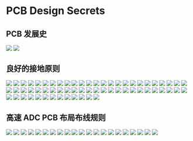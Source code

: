 
# PCB Design Secrets

## PCB 发展史

![](pic/Snipaste_2022-08-19_09-28-28.png)
![](pic/Snipaste_2022-08-19_09-30-13.png)

## 良好的接地原则

![](pic/Snipaste_2022-08-19_09-31-59.png)
![](pic/Snipaste_2022-08-19_09-33-33.png)
![](pic/Snipaste_2022-08-19_09-34-59.png)
![](pic/Snipaste_2022-08-19_09-36-22.png)
![](pic/Snipaste_2022-08-19_09-37-28.png)
![](pic/Snipaste_2022-08-19_09-39-35.png)
![](pic/Snipaste_2022-08-19_09-40-35.png)
![](pic/Snipaste_2022-08-19_09-41-07.png)
![](pic/Snipaste_2022-08-19_09-42-06.png)
![](pic/Snipaste_2022-08-19_09-42-48.png)
![](pic/Snipaste_2022-08-19_09-43-37.png)
![](pic/Snipaste_2022-08-19_09-45-06.png)
![](pic/Snipaste_2022-08-19_09-45-42.png)
![](pic/Snipaste_2022-08-19_09-46-40.png)
![](pic/Snipaste_2022-08-19_09-47-00.png)
![](pic/Snipaste_2022-08-19_09-47-51.png)
![](pic/Snipaste_2022-08-19_09-48-28.png)
![](pic/Snipaste_2022-08-19_09-48-56.png)
![](pic/Snipaste_2022-08-19_09-49-40.png)
![](pic/Snipaste_2022-08-19_09-50-56.png)
![](pic/Snipaste_2022-08-19_09-51-40.png)
![](pic/Snipaste_2022-08-19_09-52-06.png)
![](pic/Snipaste_2022-08-19_09-54-10.png)
![](pic/Snipaste_2022-08-19_09-55-11.png)
![](pic/Snipaste_2022-08-19_09-55-42.png)
![](pic/Snipaste_2022-08-19_09-55-56.png)
![](pic/Snipaste_2022-08-19_09-57-55.png)
![](pic/Snipaste_2022-08-19_09-58-16.png)
![](pic/Snipaste_2022-08-19_09-58-38.png)
![](pic/Snipaste_2022-08-19_09-59-11.png)
![](pic/Snipaste_2022-08-19_10-00-36.png)
![](pic/Snipaste_2022-08-19_10-00-51.png)
![](pic/Snipaste_2022-08-19_10-01-27.png)
![](pic/Snipaste_2022-08-19_10-02-27.png)
![](pic/Snipaste_2022-08-19_10-03-26.png)
![](pic/Snipaste_2022-08-19_10-04-06.png)
![](pic/Snipaste_2022-08-19_10-04-25.png)
![](pic/Snipaste_2022-08-19_10-05-00.png)
![](pic/Snipaste_2022-08-19_10-05-58.png)
![](pic/Snipaste_2022-08-19_10-06-12.png)
![](pic/Snipaste_2022-08-19_10-06-36.png)
![](pic/Snipaste_2022-08-19_10-11-11.png)
![](pic/Snipaste_2022-08-19_10-11-34.png)
![](pic/Snipaste_2022-08-19_10-12-52.png)
![](pic/Snipaste_2022-08-19_10-13-08.png)
![](pic/Snipaste_2022-08-19_10-14-14.png)
![](pic/Snipaste_2022-08-19_10-15-35.png)
![](pic/Snipaste_2022-08-19_10-16-31.png)
![](pic/Snipaste_2022-08-19_10-16-54.png)
![](pic/Snipaste_2022-08-19_10-17-23.png)
![](pic/Snipaste_2022-08-19_10-17-56.png)
![](pic/Snipaste_2022-08-19_10-18-10.png)
![](pic/Snipaste_2022-08-19_10-18-58.png)
![](pic/Snipaste_2022-08-19_10-19-16.png)
![](pic/Snipaste_2022-08-19_10-19-49.png)
![](pic/Snipaste_2022-08-19_10-20-32.png)
![](pic/Snipaste_2022-08-19_10-20-48.png)
![](pic/Snipaste_2022-08-19_10-21-35.png)
![](pic/Snipaste_2022-08-19_10-22-08.png)
![](pic/Snipaste_2022-08-19_10-22-22.png)
![](pic/Snipaste_2022-08-19_10-23-44.png)
![](pic/Snipaste_2022-08-19_10-24-52.png)
![](pic/Snipaste_2022-08-19_10-24-59.png)

## 高速 ADC PCB 布局布线规则

![](pic/Snipaste_2022-08-19_10-27-10.png)
![](pic/Snipaste_2022-08-19_10-27-28.png)
![](pic/Snipaste_2022-08-19_10-27-35.png)
![](pic/Snipaste_2022-08-19_10-28-44.png)
![](pic/Snipaste_2022-08-19_10-29-23.png)
![](pic/Snipaste_2022-08-19_10-29-33.png)
![](pic/Snipaste_2022-08-19_10-30-31.png)
![](pic/Snipaste_2022-08-19_10-30-38.png)
![](pic/Snipaste_2022-08-19_10-30-57.png)
![](pic/Snipaste_2022-08-19_10-31-15.png)
![](pic/Snipaste_2022-08-19_10-31-22.png)
![](pic/Snipaste_2022-08-19_10-32-36.png)
![](pic/Snipaste_2022-08-19_10-32-52.png)
![](pic/Snipaste_2022-08-19_10-33-06.png)
![](pic/Snipaste_2022-08-19_10-33-53.png)
![](pic/Snipaste_2022-08-19_10-34-12.png)
![](pic/Snipaste_2022-08-19_10-34-26.png)
![](pic/Snipaste_2022-08-19_10-34-57.png)
![](pic/Snipaste_2022-08-19_10-35-16.png)
![](pic/Snipaste_2022-08-19_10-35-42.png)
![](pic/Snipaste_2022-08-19_10-36-42.png)